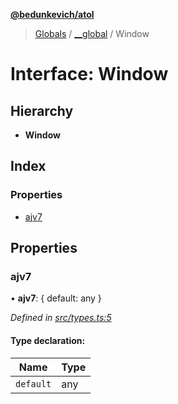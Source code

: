 **[@bedunkevich/atol](../README.md)**

> [Globals](../README.md) / [\_\_global](../modules/__global.md) / Window

# Interface: Window

## Hierarchy

* **Window**

## Index

### Properties

* [ajv7](__global.window.md#ajv7)

## Properties

### ajv7

•  **ajv7**: { default: any  }

*Defined in [src/types.ts:5](https://github.com/Bedunkevich/atol/blob/21e7f8f/src/types.ts#L5)*

#### Type declaration:

Name | Type |
------ | ------ |
`default` | any |
